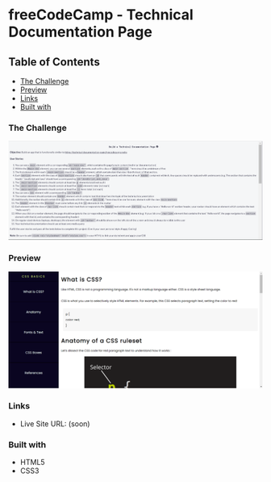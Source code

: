 # freeCodeCamp - Technical Documentation Page

## Table of Contents
  - [The Challenge](#the-challenge)
  - [Preview](#preview)
  - [Links](#links)
  - [Built with](#built-with)

### The Challenge

<img src="images/technical documentation challenge.png" alt="tribute-page-challenge">

### Preview
<img src="images/technical documentation preview.png" alt="preview">

### Links

- Live Site URL: (soon)

### Built with

- HTML5
- CSS3